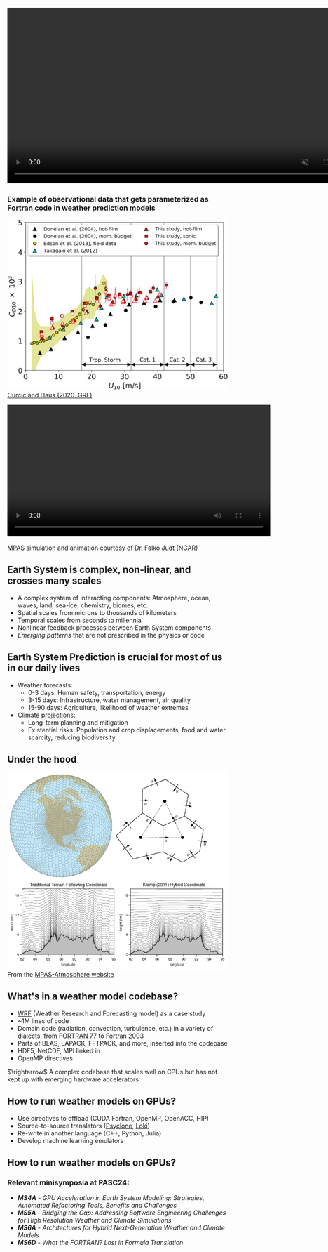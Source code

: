 <section>

<video
  width=800
  controls
  autoplay
  loop
  muted
  src="assets/sustain.mp4"
  type="video/mp4">
</video>
</section>


<section>

### Example of observational data that gets parameterized as Fortran code in weather prediction models

<img class="stretch" src="assets/Curcic_Haus_2020_GRL_fig02.jpg">

<div class="reference"><a href="https://doi.org/10.1029/2020GL087647">Curcic and Haus (2020, GRL)</a></div>
</section>

<section>

<video
  width=600
  controls
  autoplay
  loop
  src="assets/mpas_clouds_dyamond_judt.mp4"
  type="video/mp4">
</video>

<div class="fragment reference">MPAS simulation and animation courtesy of Dr. Falko Judt (NCAR)</it>
</section>

<!--
<section>

<video
  width=800
  controls
  autoplay
  loop
  src="assets/mpas_olr_t2m_judt.mp4"
  type="video/mp4">
</video>

<div class="reference">
MPAS simulation and animation courtesy of Dr. Falko Judt (NCAR)
</div>
</section>
-->

<section>

## Earth System is complex, non-linear, and crosses many scales

* A complex system of interacting components: Atmosphere, ocean, waves, land, sea-ice, chemistry, biomes, etc.
* Spatial scales from microns to thousands of kilometers
* Temporal scales from seconds to millennia
* Nonlinear feedback processes between Earth System components
* _Emerging patterns_ that are not prescribed in the physics or code
</section>


<section>

## Earth System Prediction is crucial for most of us in our daily lives

* Weather forecasts:
  - 0-3 days: Human safety, transportation, energy
  - 3-15 days: Infrastructure, water management, air quality
  - 15-90 days: Agriculture, likelihood of weather extremes
* Climate projections:
  - Long-term planning and mitigation
  - Existential risks: Population and crop displacements, food and water scarcity, reducing biodiversity
</section>


<section>

## Under the hood

<img class="stretch" src="assets/mpas_mesh_4panel.png">

<div class="reference">From the <a href="https://mpas-dev.github.io/atmosphere/atmosphere.html">MPAS-Atmosphere website</a></div>
</section>


<section>

## What's in a weather model codebase?

* [WRF](https://github.com/wrf-model/wrf) (Weather Research and Forecasting model) as a case study
* ~1M lines of code
* Domain code (radiation, convection, turbulence, etc.) in a variety of dialects,
  from FORTRAN 77 to Fortran 2003
* Parts of BLAS, LAPACK, FFTPACK, and more, inserted into the codebase
* HDF5, NetCDF, MPI linked in
* OpenMP directives

<p class="fragment">
$\rightarrow$ A complex codebase that scales well on CPUs but has not kept up with emerging hardware accelerators
</p>
</section>


<section>

## How to run weather models on GPUs?

* Use directives to offload (CUDA Fortran, OpenMP, OpenACC, HIP)
* Source-to-source translators ([Psyclone](https://github.com/stfc/PSyclone), [Loki](https://github.com/ecmwf-ifs/loki))
* Re-write in another language (C++, Python, Julia)
* Develop machine learning emulators
</section>


<section>

##  How to run weather models on GPUs?
###  Relevant minisymposia at PASC24:

* _**MS4A** - GPU Acceleration in Earth System Modeling: Strategies, Automated Refactoring Tools, Benefits and Challenges_
* _**MS5A** - Bridging the Gap: Addressing Software Engineering Challenges for High Resolution Weather and Climate Simulations_
* _**MS6A** - Architectures for Hybrid Next-Generation Weather and Climate Models_
* _**MS6D** - What the FORTRAN? Lost in Formula Translation_
</section>


<!--
<section>

## Migration efforts in other languages

* C++: e.g. [HOMME](https://climatemodeling.science.energy.gov/projects/sensitivity-atmospheric-parametric-formulations-regional-mesh-refinement-global-climate), [OMEGA](https://e3sm.org/omega-future-e3sm-model/) (DOE)
* Julia: e.g. [CliMA](https://clima.caltech.edu/) (Climate Modeling Alliance)
* Python: e.g. [Veros](https://github.com/team-ocean/veros) (ocean model written in Jax)
* DSL: [GT4py](https://github.com/GridTools/gt4py) JIT generating optimized code for several backends

<p class="fragment">
$\rightarrow$ Very difficult and expensive task: ~100 person-years to create a production-grade system.
</p>
</section>

<section>

## But the cost of it!
### Quick napkin calculation based on PASC24 talks so far

* 3-5 FTEs * 3-5 project years = 9-25 person-years
* $150-200k/person-year = 1.35-5M for a GPU-porting project
* Up to 10x that for an implementation from scratch in a new language
* And this calculation doesn't even include any HPC cost.
* More than a dozen such porting or migration projects
* Cumulative cost so far? $\mathcal{O}($100M)$?

<p class="fragment">
$\rightarrow$ Can we put some of that money toward a high-quality, open-source, optimizing Fortran compilers?
</p>
</section>
-->